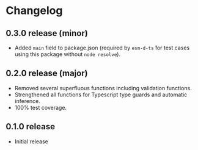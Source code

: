 # Changelog
## 0.3.0 release (minor)
- Added `main` field to package.json (required by `esm-d-ts` for test cases using this package without `node resolve`).

## 0.2.0 release (major)
- Removed several superfluous functions including validation functions.
- Strengthened all functions for Typescript type guards and automatic inference. 
- 100% test coverage.

## 0.1.0 release
- Initial release
